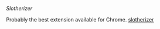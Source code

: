 _Slotherizer_

Probably the best extension available for Chrome. [slotherizer](https://chrome.google.com/webstore/detail/slotherizer/menjgoabedaniipieeggfppaiibhdefk)


